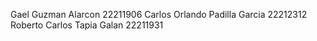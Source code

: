 Gael Guzman Alarcon 22211906
Carlos Orlando Padilla Garcia 22212312
Roberto Carlos Tapia Galan 22211931

